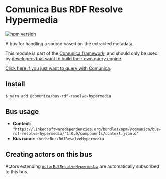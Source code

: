 # Comunica Bus RDF Resolve Hypermedia

[![npm version](https://badge.fury.io/js/%40comunica%2Fbus-rdf-resolve-hypermedia.svg)](https://www.npmjs.com/package/@comunica/bus-rdf-resolve-hypermedia)

A bus for handling a source based on the extracted metadata.

This module is part of the [Comunica framework](https://github.com/comunica/comunica),
and should only be used by [developers that want to build their own query engine](https://comunica.dev/docs/modify/).

[Click here if you just want to query with Comunica](https://comunica.dev/docs/query/).

## Install

```bash
$ yarn add @comunica/bus-rdf-resolve-hypermedia
```

## Bus usage

* **Context**: `"https://linkedsoftwaredependencies.org/bundles/npm/@comunica/bus-rdf-resolve-hypermedia/^1.0.0/components/context.jsonld"`
* **Bus name**: `cbrrh:Bus/RdfResolveHypermedia`

## Creating actors on this bus

Actors extending [`ActorRdfResolveHypermedia`](https://comunica.github.io/comunica/classes/bus_rdf_resolve_hypermedia.actorrdfresolvehypermedia.html) are automatically subscribed to this bus.


